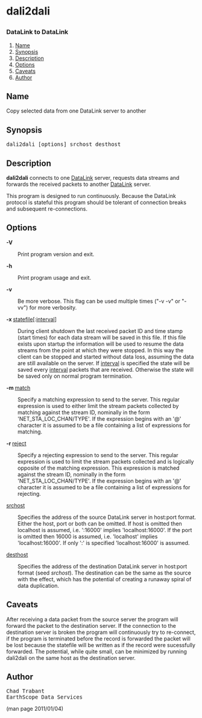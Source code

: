 # <p >dali2dali 
###  DataLink to DataLink</p>

1. [Name](#name)
1. [Synopsis](#synopsis)
1. [Description](#description)
1. [Options](#options)
1. [Caveats](#caveats)
1. [Author](#author)

## <a id='name'>Name</a>

<p >Copy selected data from one DataLink server to another</p>

## <a id='synopsis'>Synopsis</a>

<pre >
dali2dali [options] srchost desthost
</pre>

## <a id='description'>Description</a>

<p ><b>dali2dali</b> connects to one <u>DataLink</u> server, requests data streams and forwards the received packets to another <u>DataLink</u> server.</p>

<p >This program is designed to run continuously.  Because the DataLink protocol is stateful this program should be tolerant of connection breaks and subsequent re-connections.</p>

## <a id='options'>Options</a>

<b>-V</b>

<p style="padding-left: 30px;">Print program version and exit.</p>

<b>-h</b>

<p style="padding-left: 30px;">Print program usage and exit.</p>

<b>-v</b>

<p style="padding-left: 30px;">Be more verbose.  This flag can be used multiple times ("-v -v" or "-vv") for more verbosity.</p>

<b>-x </b><u>statefile</u>[:<u>interval</u>]

<p style="padding-left: 30px;">During client shutdown the last received packet ID and time stamp (start times) for each data stream will be saved in this file.  If this file exists upon startup the information will be used to resume the data streams from the point at which they were stopped.  In this way the client can be stopped and started without data loss, assuming the data are still available on the server.  If <u>interval</u> is specified the state will be saved every <u>interval</u> packets that are received.  Otherwise the state will be saved only on normal program termination.</p>

<b>-m </b><u>match</u>

<p style="padding-left: 30px;">Specify a matching expression to send to the server.  This regular expression is used to either limit the stream packets collected by matching against the stream ID, nominally in the form 'NET_STA_LOC_CHAN/TYPE'.  If the expression begins with an '@' character it is assumed to be a file containing a list of expressions for matching.</p>

<b>-r </b><u>reject</u>

<p style="padding-left: 30px;">Specify a rejecting expression to send to the server.  This regular expression is used to limit the stream packets collected and is logically opposite of the matching expression.  This expression is matched against the stream ID, nominally in the form 'NET_STA_LOC_CHAN/TYPE'.  If the expression begins with an '@' character it is assumed to be a file containing a list of expressions for rejecting.</p>

<b></b><u>srchost</u>

<p style="padding-left: 30px;">Specifies the address of the source DataLink server in host:port format. Either the host, port or both can be omitted.  If host is omitted then localhost is assumed, i.e.  ':16000' implies 'localhost:16000'.  If the port is omitted then 16000 is assumed, i.e.  'localhost' implies 'localhost:16000'.  If only ':' is specified 'localhost:16000' is assumed.</p>

<b></b><u>desthost</u>

<p style="padding-left: 30px;">Specifies the address of the destination DataLink server in host:port format (seed <i>srchost</i>).  The destination can be the same as the source with the effect, which has the potential of creating a runaway spiral of data duplication.</p>

## <a id='caveats'>Caveats</a>

<p >After receiving a data packet from the source server the program will forward the packet to the destination server.  If the connection to the destination server is broken the program will continuously try to re-connect, if the program is terminated before the record is forwarded the packet will be lost because the statefile will be written as if the record were sucessfully forwarded.  The potential, while quite small, can be minimized by running dali2dali on the same host as the destination server.</p>

## <a id='author'>Author</a>

<pre >
Chad Trabant
EarthScope Data Services
</pre>


(man page 2011/01/04)
